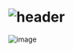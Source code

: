 # ![header](https://capsule-render.vercel.app/api?type=wave&color=auto&height=300&section=header&text=capsule%20render&fontSize=90)


![image](https://github.com/ojoykim/ojoy.kim/assets/99963956/11a412b4-c961-4877-998f-908bc5d5d922)